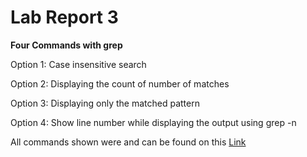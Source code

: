 # Lab Report 3
**Four Commands with grep**

Option 1: Case insensitive search

Option 2: Displaying the count of number of matches

Option 3: Displaying only the matched pattern

Option 4: Show line number while displaying the output using grep -n


All commands shown were and can be found on this [Link](https://www.geeksforgeeks.org/grep-command-in-unixlinux/#)
